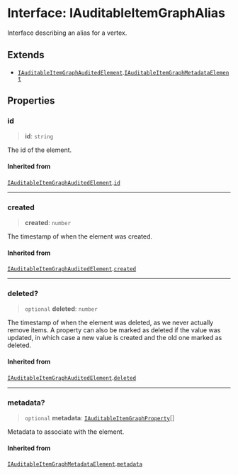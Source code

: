 # Interface: IAuditableItemGraphAlias

Interface describing an alias for a vertex.

## Extends

- [`IAuditableItemGraphAuditedElement`](IAuditableItemGraphAuditedElement.md).[`IAuditableItemGraphMetadataElement`](IAuditableItemGraphMetadataElement.md)

## Properties

### id

> **id**: `string`

The id of the element.

#### Inherited from

[`IAuditableItemGraphAuditedElement`](IAuditableItemGraphAuditedElement.md).[`id`](IAuditableItemGraphAuditedElement.md#id)

***

### created

> **created**: `number`

The timestamp of when the element was created.

#### Inherited from

[`IAuditableItemGraphAuditedElement`](IAuditableItemGraphAuditedElement.md).[`created`](IAuditableItemGraphAuditedElement.md#created)

***

### deleted?

> `optional` **deleted**: `number`

The timestamp of when the element was deleted, as we never actually remove items.
A property can also be marked as deleted if the value was updated, in which case
a new value is created and the old one marked as deleted.

#### Inherited from

[`IAuditableItemGraphAuditedElement`](IAuditableItemGraphAuditedElement.md).[`deleted`](IAuditableItemGraphAuditedElement.md#deleted)

***

### metadata?

> `optional` **metadata**: [`IAuditableItemGraphProperty`](IAuditableItemGraphProperty.md)[]

Metadata to associate with the element.

#### Inherited from

[`IAuditableItemGraphMetadataElement`](IAuditableItemGraphMetadataElement.md).[`metadata`](IAuditableItemGraphMetadataElement.md#metadata)
